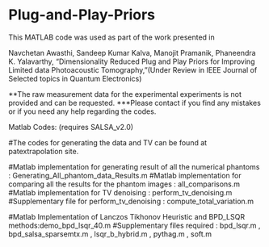 # Plug-and-Play-Priors

This MATLAB code was used as part of the work presented in

Navchetan Awasthi, Sandeep Kumar Kalva, Manojit Pramanik, Phaneendra K. Yalavarthy, “Dimensionality Reduced Plug and Play Priors for Improving Limited data Photoacoustic Tomography,”(Under Review in IEEE Journal of Selected topics in Quantum Electronics)

**The raw measurement data for the experimental experiments is not provided and can be requested.
***Please contact if you find any mistakes or if you need any help regarding the codes.


Matlab Codes: (requires SALSA_v2.0)

#The codes for generating the data and TV can be found at patextrapolation site. 

#Matlab implementation for generating result of all the numerical phantoms : Generating_All_phantom_data_Results.m
#Matlab implementation for comparing all the results for the phantom images : all_comparisons.m
#Matlab implementation for TV denoising : perform_tv_denoising.m
#Supplementary file for perform_tv_denoising : compute_total_variation.m

#Matlab Implementation of Lanczos Tikhonov Heuristic and BPD_LSQR methods:demo_bpd_lsqr_40.m
#Supplementary files required :  bpd_lsqr.m , bpd_salsa_sparsemtx.m , lsqr_b_hybrid.m , pythag.m  , soft.m
